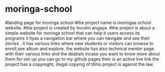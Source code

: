 # moringa-school
#landing page for moringa school
#the project name is moringaa school website.
#the project is created by lincolin angaya.
#the project is about a simple website for moringa school that can help it users access its programs
it hyas a navigation bar where you can navigate and see their stories .
it has various links where  new students or visitors can browse to enroll,see album and explore.
the website has also technical mentor page with their various links and the deatials incase you want to know more about them
for set-up you can go to my github pages their is an active live link
the project has a copyroght, illegal copying of thhis project is against the law.

